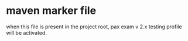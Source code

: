<!--

    Copyright (C) 2010-2012 Andrei Pozolotin <Andrei.Pozolotin@gmail.com>

    All rights reserved. Licensed under the OSI BSD License.

    http://www.opensource.org/licenses/bsd-license.php

-->
# maven marker file
when this file is present in the project root,
pax exam v 2.x testing profile will be activated.
